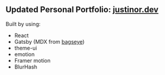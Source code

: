 ## Updated Personal Portfolio: [justinor.dev](https://justinor.dev)

Built by using:

- React
- Gatsby (MDX from [bagseye](https://github.com/bagseye/koop-blog))
- theme-ui
- emotion
- Framer motion
- BlurHash
